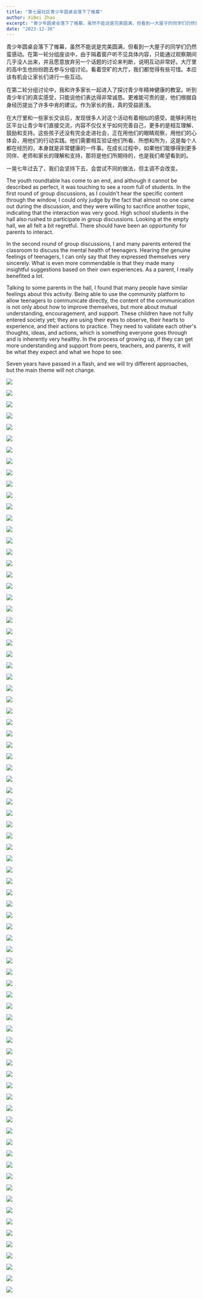 ```yaml
---
title: "第七届社区青少年圆桌会落下了帷幕"
author: XiBei Zhao
excerpt: "青少年圆桌会落下了帷幕，虽然不能说是完美圆满，但看到一大屋子的同学们仍然蛮感动。能够利用社区平台让青少年们直接交流，交流的内容不仅仅关乎如何完善自己，更多的是相互理解、鼓励和支持。这些孩子还没有完全走进社会，正在用他们的眼睛观察，用他们的心体会，用他们的行动实践。他们需要相互验证他们的所思、所想和所为，这是每个人都在经历的，本身就是非常健康的一件事。在成长过程中，如果他们能够得到更多同伴、老师和家长的理解和支持，那将是他们所期待的，也是我们希望看到的。"
date: "2023-12-30"
---
```


青少年圆桌会落下了帷幕，虽然不能说是完美圆满，但看到一大屋子的同学们仍然蛮感动。在第一轮分组座谈中，由于隔着窗户听不见具体内容，只能通过观察期间几乎没人出来，并且愿意放弃另一个话题的讨论来判断，说明互动非常好。大厅里的高中生也纷纷跑去参与分组讨论。看着空旷的大厅，我们都觉得有些可惜。本应该有机会让家长们进行一些互动。

在第二轮分组讨论中，我和许多家长一起进入了探讨青少年精神健康的教室。听到青少年们的真实感受，只能说他们表达得非常诚恳。更难能可贵的是，他们根据自身经历提出了许多中肯的建议。作为家长的我，真的受益匪浅。

在大厅里和一些家长交谈后，发现很多人对这个活动有着相似的感受。能够利用社区平台让青少年们直接交流，内容不仅仅关乎如何完善自己，更多的是相互理解、鼓励和支持。这些孩子还没有完全走进社会，正在用他们的眼睛观察，用他们的心体会，用他们的行动实践。他们需要相互验证他们所看、所想和所为，这是每个人都在经历的，本身就是非常健康的一件事。在成长过程中，如果他们能够得到更多同伴、老师和家长的理解和支持，那将是他们所期待的，也是我们希望看到的。

一晃七年过去了，我们会坚持下去，会尝试不同的做法，但主调不会改变。

The youth roundtable has come to an end, and although it cannot be described as perfect, it was touching to see a room full of students. In the first round of group discussions, as I couldn't hear the specific content through the window, I could only judge by the fact that almost no one came out during the discussion, and they were willing to sacrifice another topic, indicating that the interaction was very good. High school students in the hall also rushed to participate in group discussions. Looking at the empty hall, we all felt a bit regretful. There should have been an opportunity for parents to interact.

In the second round of group discussions, I and many parents entered the classroom to discuss the mental health of teenagers. Hearing the genuine feelings of teenagers, I can only say that they expressed themselves very sincerely. What is even more commendable is that they made many insightful suggestions based on their own experiences. As a parent, I really benefited a lot.

Talking to some parents in the hall, I found that many people have similar feelings about this activity. Being able to use the community platform to allow teenagers to communicate directly, the content of the communication is not only about how to improve themselves, but more about mutual understanding, encouragement, and support. These children have not fully entered society yet; they are using their eyes to observe, their hearts to experience, and their actions to practice. They need to validate each other's thoughts, ideas, and actions, which is something everyone goes through and is inherently very healthy. In the process of growing up, if they can get more understanding and support from peers, teachers, and parents, it will be what they expect and what we hope to see.

Seven years have passed in a flash, and we will try different approaches, but the main theme will not change.

![](https://res.cloudinary.com/dhngj18do/image/upload/f_auto,q_auto/v1/images/416067837_355864287078660_658544287823920342_n)

![](https://res.cloudinary.com/dhngj18do/image/upload/f_auto,q_auto/v1/images/416114845_355866433745112_3753016988307603319_n)

![](https://res.cloudinary.com/dhngj18do/image/upload/f_auto,q_auto/v1/images/415311968_356195023712253_1505780980981047134_n)

![](https://res.cloudinary.com/dhngj18do/image/upload/f_auto,q_auto/v1/images/416098514_355864240411998_2904045969291997783_n)

![](https://res.cloudinary.com/dhngj18do/image/upload/f_auto,q_auto/v1/images/416047154_355866587078430_6552902039216698960_n)

![](https://res.cloudinary.com/dhngj18do/image/upload/f_auto,q_auto/v1/images/416106112_355864813745274_5166403730565143105_n)

![](https://res.cloudinary.com/dhngj18do/image/upload/f_auto,q_auto/v1/images/416073081_355866250411797_8194753443449410856_n)

![](https://res.cloudinary.com/dhngj18do/image/upload/f_auto,q_auto/v1/images/416099881_355864927078596_4728450995973165350_n)

![](https://res.cloudinary.com/dhngj18do/image/upload/f_auto,q_auto/v1/images/416037849_355864377078651_7474442683953694636_n)

![](https://res.cloudinary.com/dhngj18do/image/upload/f_auto,q_auto/v1/images/416061281_355863753745380_5621575980758898635_n)

![](https://res.cloudinary.com/dhngj18do/image/upload/f_auto,q_auto/v1/images/416022367_355863790412043_3704459298517095597_n)

![](https://res.cloudinary.com/dhngj18do/image/upload/f_auto,q_auto/v1/images/416066190_355863827078706_2264535846844448665_n)

![](https://res.cloudinary.com/dhngj18do/image/upload/f_auto,q_auto/v1/images/416088235_355864000412022_526343582994197101_n)

![](https://res.cloudinary.com/dhngj18do/image/upload/f_auto,q_auto/v1/images/416100576_355863927078696_7865867523592476949_n)

![](https://res.cloudinary.com/dhngj18do/image/upload/f_auto,q_auto/v1/images/416101209_355863713745384_3346220079501779508_n)

![](https://res.cloudinary.com/dhngj18do/image/upload/f_auto,q_auto/v1/images/416107586_355864553745300_8240971888903466997_n)

![](https://res.cloudinary.com/dhngj18do/image/upload/f_auto,q_auto/v1/images/416060991_355864617078627_1827274749721045541_n)

![](https://res.cloudinary.com/dhngj18do/image/upload/f_auto,q_auto/v1/images/415259955_355864187078670_9060943308770987797_n)

![](https://res.cloudinary.com/dhngj18do/image/upload/f_auto,q_auto/v1/images/416101183_355864650411957_5206177655870045651_n)

![](https://res.cloudinary.com/dhngj18do/image/upload/f_auto,q_auto/v1/images/416065482_355864683745287_1428234226472886792_n)

![](https://res.cloudinary.com/dhngj18do/image/upload/f_auto,q_auto/v1/images/416093772_355864740411948_122172907517266909_n)

![](https://res.cloudinary.com/dhngj18do/image/upload/f_auto,q_auto/v1/images/416089772_355864780411944_8522272630068824172_n)

![](https://res.cloudinary.com/dhngj18do/image/upload/f_auto,q_auto/v1/images/416071936_355864853745270_8159208293772907325_n)

![](https://res.cloudinary.com/dhngj18do/image/upload/f_auto,q_auto/v1/images/416100951_355864957078593_3579522442693416101_n)

![](https://res.cloudinary.com/dhngj18do/image/upload/f_auto,q_auto/v1/images/416023956_355864993745256_4997238149370121429_n)

![](https://res.cloudinary.com/dhngj18do/image/upload/f_auto,q_auto/v1/images/416077370_355865080411914_2223041091087220698_n)

![](https://res.cloudinary.com/dhngj18do/image/upload/f_auto,q_auto/v1/images/416095015_355865057078583_7819628767409975185_n)

![](https://res.cloudinary.com/dhngj18do/image/upload/f_auto,q_auto/v1/images/416097414_355863850412037_1648325934406431741_n)

![](https://res.cloudinary.com/dhngj18do/image/upload/f_auto,q_auto/v1/images/416101185_355865107078578_6783684133355338080_n)

![](https://res.cloudinary.com/dhngj18do/image/upload/f_auto,q_auto/v1/images/415226441_355863873745368_2695756455628985587_n)

![](https://res.cloudinary.com/dhngj18do/image/upload/f_auto,q_auto/v1/images/416101743_355865170411905_4311711324723369558_n)

![](https://res.cloudinary.com/dhngj18do/image/upload/f_auto,q_auto/v1/images/415283248_355865210411901_609656242865547108_n)

![](https://res.cloudinary.com/dhngj18do/image/upload/f_auto,q_auto/v1/images/416066658_355865250411897_63987917240216026_n)

![](https://res.cloudinary.com/dhngj18do/image/upload/f_auto,q_auto/v1/images/416132321_355865323745223_1116821157140689770_n)

![](https://res.cloudinary.com/dhngj18do/image/upload/f_auto,q_auto/v1/images/416067638_355865300411892_552963742903100710_n)

![](https://res.cloudinary.com/dhngj18do/image/upload/f_auto,q_auto/v1/images/416089760_355863957078693_512891011943522364_n)

![](https://res.cloudinary.com/dhngj18do/image/upload/f_auto,q_auto/v1/images/415215521_355865347078554_3777807960197240801_n)

![](https://res.cloudinary.com/dhngj18do/image/upload/f_auto,q_auto/v1/images/416111612_355864093745346_6021205489837934594_n)

![](https://res.cloudinary.com/dhngj18do/image/upload/f_auto,q_auto/v1/images/416111634_355864057078683_6530587146136866760_n)

![](https://res.cloudinary.com/dhngj18do/image/upload/f_auto,q_auto/v1/images/416060737_355865400411882_7811681664165651450_n)

![](https://res.cloudinary.com/dhngj18do/image/upload/f_auto,q_auto/v1/images/416090422_355865453745210_4809561924234843533_n)

![](https://res.cloudinary.com/dhngj18do/image/upload/f_auto,q_auto/v1/images/416105014_355865477078541_8800950458535036683_n)

![](https://res.cloudinary.com/dhngj18do/image/upload/f_auto,q_auto/v1/images/416108906_355865513745204_3270831925127092670_n)

![](https://res.cloudinary.com/dhngj18do/image/upload/f_auto,q_auto/v1/images/415283249_355865597078529_8207616384651725333_n)

![](https://res.cloudinary.com/dhngj18do/image/upload/f_auto,q_auto/v1/images/416093015_355865573745198_8922421267802696702_n)

![](https://res.cloudinary.com/dhngj18do/image/upload/f_auto,q_auto/v1/images/416090344_355864340411988_2185290191387945839_n)

![](https://res.cloudinary.com/dhngj18do/image/upload/f_auto,q_auto/v1/images/415192176_355865637078525_1863477437723868845_n)

![](https://res.cloudinary.com/dhngj18do/image/upload/f_auto,q_auto/v1/images/416065181_355865693745186_8722634492923670070_n)

![](https://res.cloudinary.com/dhngj18do/image/upload/f_auto,q_auto/v1/images/416066719_355865703745185_6321993758258722100_n)

![](https://res.cloudinary.com/dhngj18do/image/upload/f_auto,q_auto/v1/images/416050814_355865763745179_6264359063966956540_n)

![](https://res.cloudinary.com/dhngj18do/image/upload/f_auto,q_auto/v1/images/416042274_355865833745172_4950693494850332914_n)

![](https://res.cloudinary.com/dhngj18do/image/upload/f_auto,q_auto/v1/images/416091248_355865797078509_3493450222220449364_n)

![](https://res.cloudinary.com/dhngj18do/image/upload/f_auto,q_auto/v1/images/416127114_355865873745168_3832613004706138789_n)

![](https://res.cloudinary.com/dhngj18do/image/upload/f_auto,q_auto/v1/images/416081574_355865900411832_6393754422382341363_n)

![](https://res.cloudinary.com/dhngj18do/image/upload/f_auto,q_auto/v1/images/416091239_355865910411831_2211901361687431714_n)

![](https://res.cloudinary.com/dhngj18do/image/upload/f_auto,q_auto/v1/images/416050185_355865957078493_8707970699794819267_n)

![](https://res.cloudinary.com/dhngj18do/image/upload/f_auto,q_auto/v1/images/416098449_355866027078486_4299013543863472461_n)

![](https://res.cloudinary.com/dhngj18do/image/upload/f_auto,q_auto/v1/images/416029223_355866080411814_3110912626318456399_n)

![](https://res.cloudinary.com/dhngj18do/image/upload/f_auto,q_auto/v1/images/416046013_355864157078673_6135376391966217524_n)

![](https://res.cloudinary.com/dhngj18do/image/upload/f_auto,q_auto/v1/images/416030971_355866050411817_7756017053268629553_n)

![](https://res.cloudinary.com/dhngj18do/image/upload/f_auto,q_auto/v1/images/416126582_355864213745334_5294835740758327547_n)

![](https://res.cloudinary.com/dhngj18do/image/upload/f_auto,q_auto/v1/images/416092966_355866147078474_7829210708431487825_n)

![](https://res.cloudinary.com/dhngj18do/image/upload/f_auto,q_auto/v1/images/416093789_355864307078658_7115254902380028368_n)

![](https://res.cloudinary.com/dhngj18do/image/upload/f_auto,q_auto/v1/images/416043198_355864417078647_6316579974235309795_n)

![](https://res.cloudinary.com/dhngj18do/image/upload/f_auto,q_auto/v1/images/416096436_355866210411801_7841082494746818479_n)

![](https://res.cloudinary.com/dhngj18do/image/upload/f_auto,q_auto/v1/images/415222957_355866183745137_4982483477831108349_n)

![](https://res.cloudinary.com/dhngj18do/image/upload/f_auto,q_auto/v1/images/416064424_355866297078459_277786524953828317_n)

![](https://res.cloudinary.com/dhngj18do/image/upload/f_auto,q_auto/v1/images/416042069_355866367078452_7796904586293911949_n)

![](https://res.cloudinary.com/dhngj18do/image/upload/f_auto,q_auto/v1/images/416042563_355866327078456_5667003619851555261_n)

![](https://res.cloudinary.com/dhngj18do/image/upload/f_auto,q_auto/v1/images/416095357_355866417078447_3613247981280756006_n)

![](https://res.cloudinary.com/dhngj18do/image/upload/f_auto,q_auto/v1/images/415236873_355866470411775_1104407010943828417_n)

![](https://res.cloudinary.com/dhngj18do/image/upload/f_auto,q_auto/v1/images/416050987_355866540411768_9203854980134425529_n)

![](https://res.cloudinary.com/dhngj18do/image/upload/f_auto,q_auto/v1/images/416102391_355866527078436_6064021199327215216_n)

![](https://res.cloudinary.com/dhngj18do/image/upload/f_auto,q_auto/v1/images/416099628_355866643745091_1535538925003838160_n)

![](https://res.cloudinary.com/dhngj18do/image/upload/f_auto,q_auto/v1/images/416050216_355866697078419_3653622352905556940_n)

![](https://res.cloudinary.com/dhngj18do/image/upload/f_auto,q_auto/v1/images/416044188_355864407078648_1960412543688666029_n)

![](https://res.cloudinary.com/dhngj18do/image/upload/f_auto,q_auto/v1/images/416047311_355866717078417_279328612368196884_n)

![](https://res.cloudinary.com/dhngj18do/image/upload/f_auto,q_auto/v1/images/416110710_355864527078636_6556929903572367063_n)

![](https://res.cloudinary.com/dhngj18do/image/upload/f_auto,q_auto/v1/images/416113438_355864577078631_2327225416812117341_n)

![](https://res.cloudinary.com/dhngj18do/image/upload/f_auto,q_auto/v1/images/416092423_355866750411747_5373421502763353467_n)

![](https://res.cloudinary.com/dhngj18do/image/upload/f_auto,q_auto/v1/images/416064601_355866793745076_559139034396931278_n)
